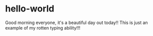# hello-world

Good morning everyone, it's a beautiful day out today!!
This is just an example of my rotten typing ability!!!
